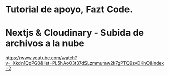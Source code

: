 # Tutorial de apoyo, Fazt Code.
# Nextjs & Cloudinary - Subida de archivos a la nube

https://www.youtube.com/watch?v=_Xkdn1QpPG0&list=PL5hAoO3t37dSLzmmumw2k7gPTQ9zvDKhO&index=2
